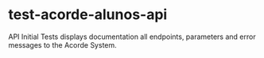 # test-acorde-alunos-api
API Initial Tests displays documentation all endpoints, parameters and error messages to the Acorde System.
